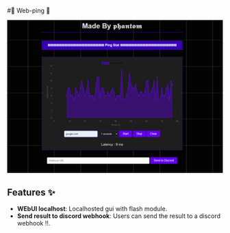 #🚀 Web-ping 🚀

![img](./image.png)

## Features ✨

- **WEbUI localhost**: Localhosted gui with flash module.
- **Send result to discord webhook**: Users can send the result to a discord webhook !!.

